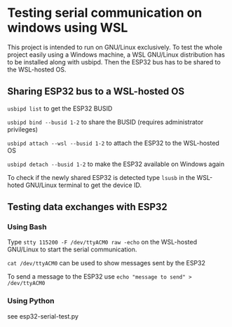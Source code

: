 # Testing serial communication on windows using WSL

This project is intended to run on GNU/Linux exclusively.
To test the whole project easily using a Windows machine, a WSL GNU/Linux distribution has to be installed along with usbipd.
Then the ESP32 bus has to be shared to the WSL-hosted OS.

## Sharing ESP32 bus to a WSL-hosted OS 

`usbipd list` to get the ESP32 BUSID

`usbipd bind --busid 1-2` to share the BUSID (requires administrator privileges)

`usbipd attach --wsl --busid 1-2` to attach the ESP32 to the WSL-hosted OS

`usbipd detach --busid 1-2` to make the ESP32 available on Windows again

To check if the newly shared ESP32 is detected type `lsusb` in the WSL-hoted GNU/Linux terminal to get the device ID.

## Testing data exchanges with ESP32

### Using Bash

Type `stty 115200 -F /dev/ttyACM0 raw -echo` on the WSL-hosted GNU/Linux to start the serial communication.

`cat /dev/ttyACM0` can be used to show messages sent by the ESP32

To send a message to the ESP32 use `echo "message to send" > /dev/ttyACM0`

### Using Python

see esp32-serial-test.py